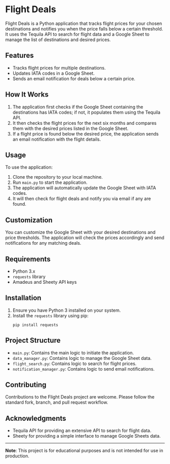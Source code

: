 # Flight Deals

Flight Deals is a Python application that tracks flight prices for your chosen destinations and notifies you when the price falls below a certain threshold. It uses the Tequila API to search for flight data and a Google Sheet to manage the list of destinations and desired prices.

## Features

- Tracks flight prices for multiple destinations.
- Updates IATA codes in a Google Sheet.
- Sends an email notification for deals below a certain price.

## How It Works

1. The application first checks if the Google Sheet containing the destinations has IATA codes; if not, it populates them using the Tequila API.
2. It then checks the flight prices for the next six months and compares them with the desired prices listed in the Google Sheet.
3. If a flight price is found below the desired price, the application sends an email notification with the flight details.

## Usage

To use the application:

1. Clone the repository to your local machine.
2. Run `main.py` to start the application.
3. The application will automatically update the Google Sheet with IATA codes.
4. It will then check for flight deals and notify you via email if any are found.

## Customization

You can customize the Google Sheet with your desired destinations and price thresholds. The application will check the prices accordingly and send notifications for any matching deals.

## Requirements

- Python 3.x
- `requests` library
- Amadeus and Sheety API keys

## Installation

1. Ensure you have Python 3 installed on your system.
2. Install the `requests` library using pip:
   ```
   pip install requests
   ```

## Project Structure

- `main.py`: Contains the main logic to initiate the application.
- `data_manager.py`: Contains logic to manage the Google Sheet data.
- `flight_search.py`: Contains logic to search for flight prices.
- `notification_manager.py`: Contains logic to send email notifications.

## Contributing

Contributions to the Flight Deals project are welcome. Please follow the standard fork, branch, and pull request workflow.

## Acknowledgments

- Tequila API for providing an extensive API to search for flight data.
- Sheety for providing a simple interface to manage Google Sheets data.

---

**Note**: This project is for educational purposes and is not intended for use in production.
